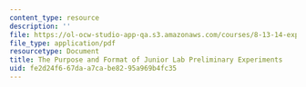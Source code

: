 ```yaml
---
content_type: resource
description: ''
file: https://ol-ocw-studio-app-qa.s3.amazonaws.com/courses/8-13-14-experimental-physics-i-ii-junior-lab-fall-2016-spring-2017/fe2d24f667daa7cabe8295a969b4fc35_MIT8_13-14F16_JLPrelim.pdf
file_type: application/pdf
resourcetype: Document
title: The Purpose and Format of Junior Lab Preliminary Experiments
uid: fe2d24f6-67da-a7ca-be82-95a969b4fc35
---
```


